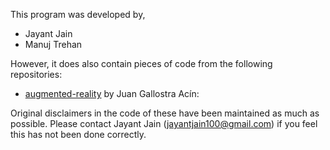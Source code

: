 This program was developed by,

- Jayant Jain
- Manuj Trehan

However, it does also contain pieces of code from the following repositories:

- [augmented-reality](https://github.com/juangallostra/augmented-reality) by Juan Gallostra Acín:

Original disclaimers in the code of these have been maintained as much as possible.
Please contact Jayant Jain (jayantjain100@gmail.com) if you feel this has not been done correctly.